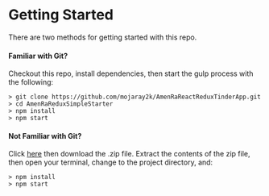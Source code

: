 # Getting Started

There are two methods for getting started with this repo.

#### Familiar with Git?
Checkout this repo, install dependencies, then start the gulp process with the following:

```
> git clone https://github.com/mojaray2k/AmenRaReactReduxTinderApp.git
> cd AmenRaReduxSimpleStarter
> npm install
> npm start
```

#### Not Familiar with Git?
Click [here](https://github.com/mojaray2k/AmenRaReactReduxTinderApp/archive/master.zip) then download the .zip file.  Extract the contents of the zip file, then open your terminal, change to the project directory, and:

```
> npm install
> npm start
```

